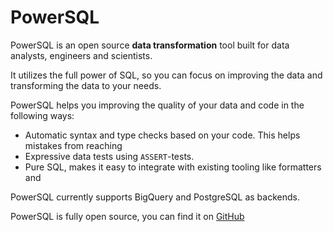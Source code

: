 # PowerSQL

PowerSQL is an open source **data transformation** tool built for data analysts, engineers and scientists.

It utilizes the full power of SQL, so you can focus on improving the data and transforming the data to your needs.

PowerSQL helps you improving the quality of your data and code in the following ways:

* Automatic syntax and type checks based on your code. This helps mistakes from reaching
* Expressive data tests using `ASSERT`-tests.
* Pure SQL, makes it easy to integrate with existing tooling like formatters and 

PowerSQL currently supports BigQuery and PostgreSQL as backends. 

PowerSQL is fully open source, you can find it on
[GitHub](https://github.com/Dandandan/PowerSQL)
